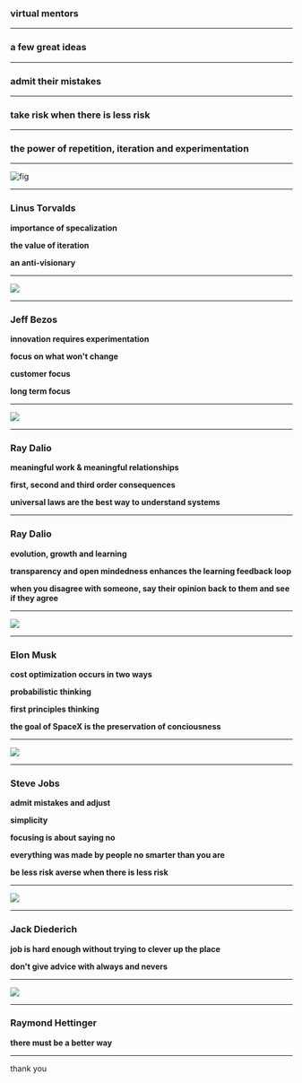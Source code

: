 ### virtual mentors

---

### a few great ideas 

---

### admit their mistakes

---

### take risk when there is less risk 

---

### the power of repetition, iteration and experimentation

---

![fig](/assets/mentors/linus.jpg) 

---

### Linus Torvalds

**importance of specalization** 

**the value of iteration**

**an anti-visionary**

---

![](/assets/mentors/bezos.png) 

---

### Jeff Bezos

**innovation requires experimentation**

**focus on what won't change**

**customer focus**

**long term focus**

---

![](/assets/mentors/dalio.jpg) 

---

### Ray Dalio

**meaningful work & meaningful relationships**

**first, second and third order consequences**

**universal laws are the best way to understand systems**

---

### Ray Dalio

**evolution, growth and learning**

**transparency and open mindedness enhances the learning feedback loop**

**when you disagree with someone, say their opinion back to them and see if they agree**

---

![](/assets/mentors/musk.jpg) 

---
### Elon Musk

**cost optimization occurs in two ways**

**probabilistic thinking**

**first principles thinking**

**the goal of SpaceX is the preservation of conciousness**

---

![](/assets/mentors/jobs.jpeg) 

---

### Steve Jobs

**admit mistakes and adjust**

**simplicity**

**focusing is about saying no**

**everything was made by people no smarter than you are**

**be less risk averse when there is less risk**

---

![](/assets/mentors/jackd.jpg) 

---

### Jack Diederich

**job is hard enough without trying to clever up the place**

**don't give advice with always and nevers**

---

![](/assets/mentors/raymond.jpg) 

---

### Raymond Hettinger

**there must be a better way**

---

thank you
